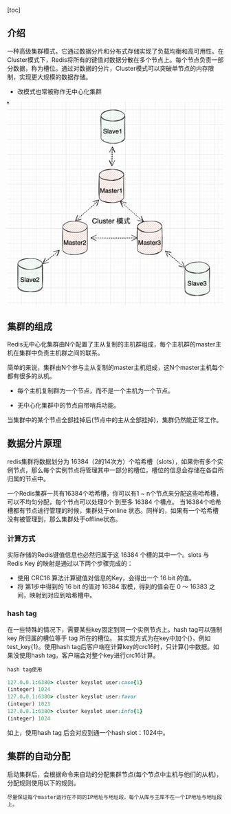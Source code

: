 [toc]

## 介绍

一种高级集群模式，它通过数据分片和分布式存储实现了负载均衡和高可用性。在Cluster模式下，Redis将所有的键值对数据分散在多个节点上。每个节点负责一部分数据，称为槽位。通过对数据的分片，Cluster模式可以突破单节点的内存限制，实现更大规模的数据存储。

* 改模式也常被称作无中心化集群

![](./image/struct.png)

## 集群的组成

Redis无中心化集群由N个配置了主从复制的主机群组成，每个主机群的master主机在集群中负责主机群之间的联系。

简单的来说，集群由N个参与主从复制的master主机组成，这N个master主机每个都有很多的从机。

* 每个主机复制群为一个节点，而不是一个主机为一个节点。

* 无中心化集群中的节点自带哨兵功能。

当集群中的某个节点全部挂掉后(节点中的主从全部挂掉)，集群仍然能正常工作。

## 数据分片原理

redis集群将数据划分为 16384（2的14次方）个哈希槽（slots），如果你有多个实例节点，那么每个实例节点将管理其中一部分的槽位，槽位的信息会存储在各自所归属的节点中。

一个Redis集群一共有16384个哈希槽，你可以有1 ~ n个节点来分配这些哈希槽，可以不均匀分配，每个节点可以处理0个 到至多 16384 个槽点。
当16384个哈希槽都有节点进行管理的时候，集群处于online 状态。同样的，如果有一个哈希槽没有被管理到，那么集群处于offline状态。

### 计算方式

实际存储的Redis键值信息也必然归属于这 16384 个槽的其中一个。slots 与 Redis Key 的映射是通过以下两个步骤完成的：

- 使用 CRC16 算法计算键值对信息的Key，会得出一个 16 bit 的值。
- 将 第1步中得到的 16 bit 的值对 16384 取模，得到的值会在 0 ～ 16383 之间，映射到对应到哈希槽中。

### hash tag

在一些特殊的情况下，需要某些key固定到同一个实例节点上。hash tag可以强制 key 所归属的槽位等于 tag 所在的槽位。
其实现方式为在key中加个{}，例如test_key{1}。使用hash tag后客户端在计算key的crc16时，只计算{}中数据。如果没使用hash tag，客户端会对整个key进行crc16计算。

`hash tag使用`

```ruby
127.0.0.1:6380> cluster keyslot user:case{1}
(integer) 1024
127.0.0.1:6380> cluster keyslot user:favor
(integer) 1023
127.0.0.1:6380> cluster keyslot user:info{1}
(integer) 1024
```

如上，使用hash tag 后会对应到通一个hash slot：1024中。

## 集群的自动分配

启动集群后，会根据命令来自动的分配集群节点(每个节点中主机与他们的从机)，分配规则使用以下的规则。

`尽量保证每个master运行在不同的IP地址与地址段，每个从库与主库不在一个IP地址与地址段上。`